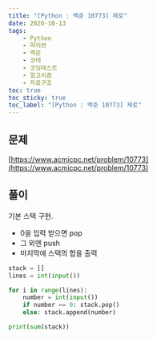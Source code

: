 ```yaml
---
title: "[Python : 백준 10773] 제로"
date: 2020-10-13
tags:
    - Python
    - 파이썬
    - 백준
    - 코테
    - 코딩테스트
    - 알고리즘
    - 자료구조
toc: true
toc_sticky: true
toc_label: "[Python : 백준 10773] 제로"
---
```

## 문제
[https://www.acmicpc.net/problem/10773](https://www.acmicpc.net/problem/10773)

## 풀이
기본 스택 구현.  

- 0을 입력 받으면 pop
- 그 외엔 push
- 마지막에 스택의 합을 출력

```python
stack = []
lines = int(input())

for i in range(lines):
    number = int(input())
    if number == 0: stack.pop()
    else: stack.append(number)

print(sum(stack))
```
